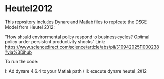 # Heutel2012

This repository includes Dynare and Matlab files to replicate the DSGE Model from Heutel 2012:

"How should environmental policy respond to business cycles? Optimal policy under persistent productivity shocks"
Link: https://www.sciencedirect.com/science/article/abs/pii/S1094202511000238?via%3Dihub

To run the code: 

I: Ad dynare 4.6.4 to your Matlab path  \\
II: execute dynare heutel_2012




